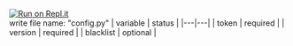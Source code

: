 [![Run on Repl.it](https://repl.it/badge/github/muhammadzaki693/Discord-bots)](https://repl.it/github/muhammadzaki693/Discord-bots)<br>
write file name: "config.py"
| variable | status |
|---|---|
| token | required |
| version | required |
| blacklist | optional |